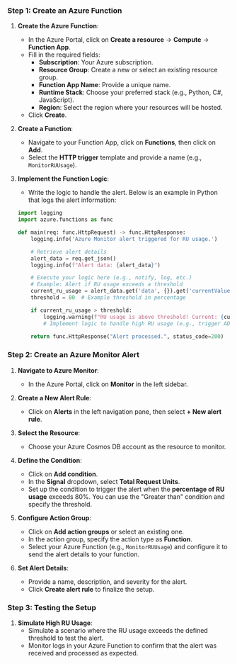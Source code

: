 ### Step 1: Create an Azure Function

1. **Create the Azure Function**:
   - In the Azure Portal, click on **Create a resource** → **Compute** → **Function App**.
   - Fill in the required fields:
     - **Subscription**: Your Azure subscription.
     - **Resource Group**: Create a new or select an existing resource group.
     - **Function App Name**: Provide a unique name.
     - **Runtime Stack**: Choose your preferred stack (e.g., Python, C#, JavaScript).
     - **Region**: Select the region where your resources will be hosted.
   - Click **Create**.

2. **Create a Function**:
   - Navigate to your Function App, click on **Functions**, then click on **Add**.
   - Select the **HTTP trigger** template and provide a name (e.g., `MonitorRUUsage`).

3. **Implement the Function Logic**:
   - Write the logic to handle the alert. Below is an example in Python that logs the alert information:

   ```python
   import logging
   import azure.functions as func

   def main(req: func.HttpRequest) -> func.HttpResponse:
       logging.info('Azure Monitor alert triggered for RU usage.')

       # Retrieve alert details
       alert_data = req.get_json()
       logging.info(f"Alert data: {alert_data}")

       # Execute your logic here (e.g., notify, log, etc.)
       # Example: Alert if RU usage exceeds a threshold
       current_ru_usage = alert_data.get('data', {}).get('currentValue', 0)
       threshold = 80  # Example threshold in percentage

       if current_ru_usage > threshold:
           logging.warning(f"RU usage is above threshold! Current: {current_ru_usage}%")
           # Implement logic to handle high RU usage (e.g., trigger ADF)
       
       return func.HttpResponse("Alert processed.", status_code=200)
   ```

### Step 2: Create an Azure Monitor Alert

1. **Navigate to Azure Monitor**:
   - In the Azure Portal, click on **Monitor** in the left sidebar.

2. **Create a New Alert Rule**:
   - Click on **Alerts** in the left navigation pane, then select **+ New alert rule**.

3. **Select the Resource**:
   - Choose your Azure Cosmos DB account as the resource to monitor.

4. **Define the Condition**:
   - Click on **Add condition**.
   - In the **Signal** dropdown, select **Total Request Units**.
   - Set up the condition to trigger the alert when the **percentage of RU usage** exceeds 80%. You can use the "Greater than" condition and specify the threshold.

5. **Configure Action Group**:
   - Click on **Add action groups** or select an existing one.
   - In the action group, specify the action type as **Function**.
   - Select your Azure Function (e.g., `MonitorRUUsage`) and configure it to send the alert details to your function.

6. **Set Alert Details**:
   - Provide a name, description, and severity for the alert.
   - Click **Create alert rule** to finalize the setup.

### Step 3: Testing the Setup

1. **Simulate High RU Usage**:
   - Simulate a scenario where the RU usage exceeds the defined threshold to test the alert.
   - Monitor logs in your Azure Function to confirm that the alert was received and processed as expected.
